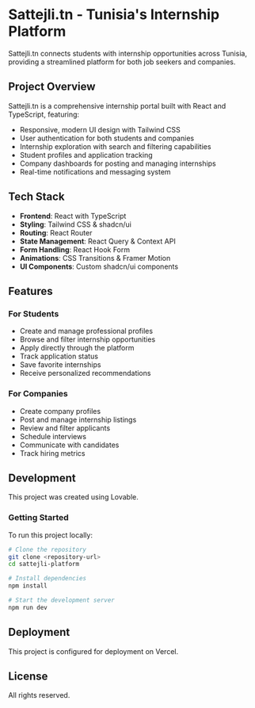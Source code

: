 
# Sattejli.tn - Tunisia's Internship Platform

Sattejli.tn connects students with internship opportunities across Tunisia, providing a streamlined platform for both job seekers and companies.

## Project Overview

Sattejli.tn is a comprehensive internship portal built with React and TypeScript, featuring:

- Responsive, modern UI design with Tailwind CSS
- User authentication for both students and companies
- Internship exploration with search and filtering capabilities
- Student profiles and application tracking
- Company dashboards for posting and managing internships
- Real-time notifications and messaging system

## Tech Stack

- **Frontend**: React with TypeScript
- **Styling**: Tailwind CSS & shadcn/ui
- **Routing**: React Router
- **State Management**: React Query & Context API
- **Form Handling**: React Hook Form
- **Animations**: CSS Transitions & Framer Motion
- **UI Components**: Custom shadcn/ui components

## Features

### For Students
- Create and manage professional profiles
- Browse and filter internship opportunities
- Apply directly through the platform
- Track application status
- Save favorite internships
- Receive personalized recommendations

### For Companies
- Create company profiles
- Post and manage internship listings
- Review and filter applicants
- Schedule interviews
- Communicate with candidates
- Track hiring metrics

## Development

This project was created using Lovable.

### Getting Started

To run this project locally:

```sh
# Clone the repository
git clone <repository-url>
cd sattejli-platform

# Install dependencies
npm install

# Start the development server
npm run dev
```

## Deployment

This project is configured for deployment on Vercel.

## License

All rights reserved.
